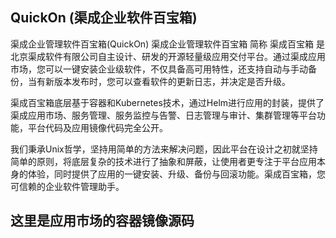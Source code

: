 ## QuickOn (渠成企业软件百宝箱)

渠成企业管理软件百宝箱(QuickOn)
渠成企业管理软件百宝箱 简称 渠成百宝箱 是 北京渠成软件有限公司自主设计、研发的开源轻量级应用交付平台。通过渠成应用市场，您可以一键安装企业级软件，不仅具备高可用特性，还支持自动与手动备份，当有新版本发布时，您可以查看软件的更新日志，并决定是否升级。

渠成百宝箱底层基于容器和Kubernetes技术，通过Helm进行应用的封装，提供了渠成应用市场、服务管理、服务监控与告警、日志管理与审计、集群管理等平台功能，平台代码及应用镜像代码完全公开。

我们秉承Unix哲学，坚持用简单的方法来解决问题，因此平台在设计之初就坚持简单的原则，将底层复杂的技术进行了抽象和屏蔽，让使用者更专注于平台应用本身的体验，同时提供了应用的一键安装、升级、备份与回滚功能。渠成百宝箱，您可信赖的企业软件管理助手。

## 这里是应用市场的容器镜像源码
